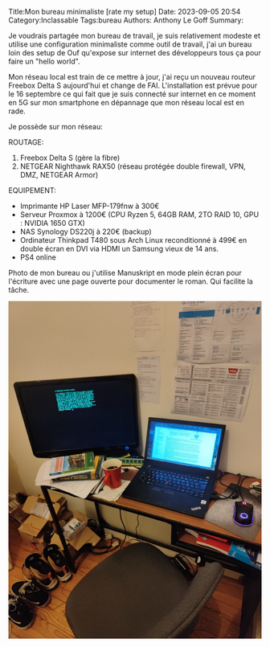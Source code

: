 Title:Mon bureau minimaliste [rate my setup]
Date: 2023-09-05 20:54
Category:Inclassable
Tags:bureau
Authors: Anthony Le Goff
Summary:

Je voudrais partagée mon bureau de travail, je suis relativement modeste et utilise une configuration minimaliste comme outil de travail, j'ai un bureau loin des setup de Ouf qu'expose sur internet des développeurs tous ça pour faire un "hello world".

Mon réseau local est train de ce mettre à jour, j'ai reçu un nouveau routeur Freebox Delta S aujourd'hui et change de FAI. L'installation est prévue pour le 16 septembre ce qui fait que je suis connecté sur internet en ce moment en 5G sur mon smartphone en dépannage que mon réseau local est en rade. 

Je possède sur mon réseau:

ROUTAGE:

1. Freebox Delta S (gère la fibre)
2. NETGEAR Nighthawk RAX50 (réseau protégée double firewall, VPN, DMZ, NETGEAR Armor)

EQUIPEMENT:

* Imprimante HP Laser MFP-179fnw à 300€
* Serveur Proxmox à 1200€ (CPU Ryzen 5, 64GB RAM, 2TO RAID 10, GPU : NVIDIA 1650 GTX)
* NAS Synology DS220j à 220€ (backup)
* Ordinateur Thinkpad T480 sous Arch Linux reconditionné à 499€ en double écran en DVI via HDMI un Samsung vieux de 14 ans.
* PS4 online

Photo de mon bureau ou j'utilise Manuskript en mode plein écran pour l'écriture avec une page ouverte pour documenter le roman. Qui facilite la tâche.

![setup](images/setup.jpg)



